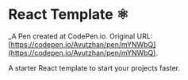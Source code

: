 # React Template ⚛
 _A Pen created at CodePen.io. Original URL: [https://codepen.io/Avutzhan/pen/mYNWbQ](https://codepen.io/Avutzhan/pen/mYNWbQ).

 A starter React template to start your projects faster.